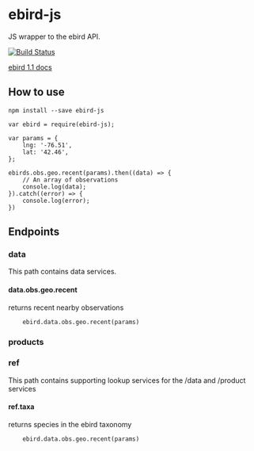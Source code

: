 # ebird-js
JS wrapper to the ebird API.

[![Build Status](https://travis-ci.org/gregthebusker/ebird-js.svg)](https://travis-ci.org/gregthebusker/ebird-js)

[ebird 1.1 docs](https://confluence.cornell.edu/display/CLOISAPI/eBird+API+1.1)

## How to use

```
npm install --save ebird-js
```

```
var ebird = require(ebird-js);

var params = {
    lng: '-76.51',
    lat: '42.46',
};

ebirds.obs.geo.recent(params).then((data) => {
    // An array of observations
    console.log(data);
}).catch((error) => {
    console.log(error);
})
```

## Endpoints

### data
This path contains data services.

#### data.obs.geo.recent

returns recent nearby observations

```
    ebird.data.obs.geo.recent(params)
```

### products

### ref

This path contains supporting lookup services for the /data and /product services

#### ref.taxa

returns species in the ebird taxonomy

```
    ebird.data.obs.geo.recent(params)
```